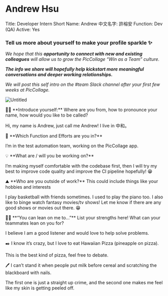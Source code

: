 # Andrew Hsu

Title: Developer Intern
Short Name: Andrew
中文名字: 許榕安
Function: Dev (QA)
Active: Yes

### Tell us more about yourself to make your profile sparkle ✨

*We hope that this **opportunity to connect with new and existing colleagues** will allow us to grow the PicCollage “Win as a Team” culture.* 

***The info we share will hopefully help kickstart more meaningful conversations and deeper working relationships.*** 

*We will post this self intro on the #team Slack channel after your first few weeks at PicCollage.* 

![Untitled](Andrew%20Hsu%20d9597012b41a458786a287ffac2448d0/Untitled.png)

<aside>
👋🏻 **Introduce yourself:** Where are you from, how to pronounce your name, how would you like to be called?

</aside>

Hi, my name is Andrew, just call me Andrew! I live in 中和。

<aside>
💼 **Which Function and Efforts are you in?**

</aside>

I’m in the test automation team, working on the PicCollage app.

<aside>
💡 **What are / will you be working on?**

</aside>

I’m making myself comfortable with the codebase first, then I will try my best to improve code quality and improve the CI pipeline hopefully! 😁

<aside>
⛰️ **Who are you outside of work?** This could include things like your hobbies and interests

</aside>

I play basketball with friends sometimes. I used to play the piano too.
I also like to binge watch fantasy movies/tv shows! Let me know if there are any good shows or movies out there. 😁

<aside>
💪🏻 **“You can lean on me to…”** List your strengths here! What can your teammates lean on you for?

</aside>

I believe I am a good listener and would love to help solve problems.

<aside>
✒️ I know it’s crazy, but I love to eat Hawaiian Pizza (pineapple on pizza).

</aside>

This is the best kind of pizza, feel free to debate.

<aside>
🖊️ I can’t stand it when people put milk before cereal and scratching the blackboard with nails.

</aside>

The first one is just a straight up crime, and the second one makes me feel like my skin is getting peeled off.